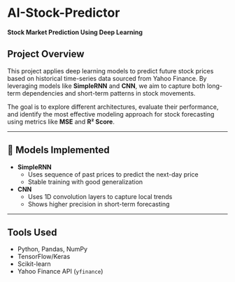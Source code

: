 # AI-Stock-Predictor  
**Stock Market Prediction Using Deep Learning**

## Project Overview  
This project applies deep learning models to predict future stock prices based on historical time-series data sourced from Yahoo Finance. By leveraging models like **SimpleRNN** and **CNN**, we aim to capture both long-term dependencies and short-term patterns in stock movements.

The goal is to explore different architectures, evaluate their performance, and identify the most effective modeling approach for stock forecasting using metrics like **MSE** and **R² Score**.

---

## 🔧 Models Implemented
- **SimpleRNN**  
  - Uses sequence of past prices to predict the next-day price  
  - Stable training with good generalization  
- **CNN**  
  - Uses 1D convolution layers to capture local trends  
  - Shows higher precision in short-term forecasting

---

## Tools Used
- Python, Pandas, NumPy
- TensorFlow/Keras
- Scikit-learn
- Yahoo Finance API (`yfinance`)